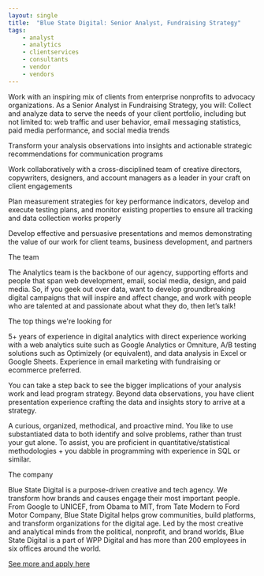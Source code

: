 ```yaml
---
layout: single
title:  "Blue State Digital: Senior Analyst, Fundraising Strategy"
tags: 
    - analyst
    - analytics
    - clientservices
    - consultants
    - vendor
    - vendors
---
```

 
Work with an inspiring mix of clients from enterprise nonprofits to advocacy organizations. As a Senior Analyst in Fundraising Strategy, you will:
Collect and analyze data to serve the needs of your client portfolio, including but not limited to: web traffic and user behavior, email messaging statistics, paid media performance, and social media trends

Transform your analysis observations into insights and actionable strategic recommendations for communication programs

Work collaboratively with a cross-disciplined team of creative directors, copywriters, designers, and account managers as a leader in your craft on client engagements

Plan measurement strategies for key performance indicators, develop and execute testing plans, and monitor existing properties to ensure all tracking and data collection works properly

Develop effective and persuasive presentations and memos demonstrating the value of our work for client teams, business development, and partners 

The team 

The Analytics team is the backbone of our agency, supporting efforts and people that span web development, email, social media, design, and paid media. So, if you geek out over data, want to develop groundbreaking digital campaigns that will inspire and affect change, and work with people who are talented at and passionate about what they do, then let’s talk!

The top things we're looking for

5+ years of experience in digital analytics with direct experience working with a web analytics suite such as Google Analytics or Omniture, A/B testing solutions such as Optimizely (or equivalent), and data analysis in Excel or Google Sheets. Experience in email marketing with fundraising or ecommerce preferred.

You can take a step back to see the bigger implications of your analysis work and lead program strategy. Beyond data observations, you have client presentation experience crafting the data and insights story to arrive at a strategy.

A curious, organized, methodical, and proactive mind. You like to use substantiated data to both identify and solve problems, rather than trust your gut alone. To assist, you are proficient in quantitative/statistical methodologies + you dabble in programming with experience in SQL or similar.
 
The company

Blue State Digital is a purpose-driven creative and tech agency. We transform how brands and causes engage their most important people. From Google to UNICEF, from Obama to MIT, from Tate Modern to Ford Motor Company, Blue State Digital helps grow communities, build platforms, and transform organizations for the digital age. Led by the most creative and analytical minds from the political, nonprofit, and brand worlds, Blue State Digital is a part of WPP Digital and has more than 200 employees in six offices around the world.

[See more and apply here](https://www.bluestatedigital.com/jobs/?gh_jid=1085022)
	
